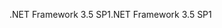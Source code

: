 <span data-ttu-id="fd640-101">.NET Framework 3.5 SP1</span><span class="sxs-lookup"><span data-stu-id="fd640-101">.NET Framework 3.5 SP1</span></span>